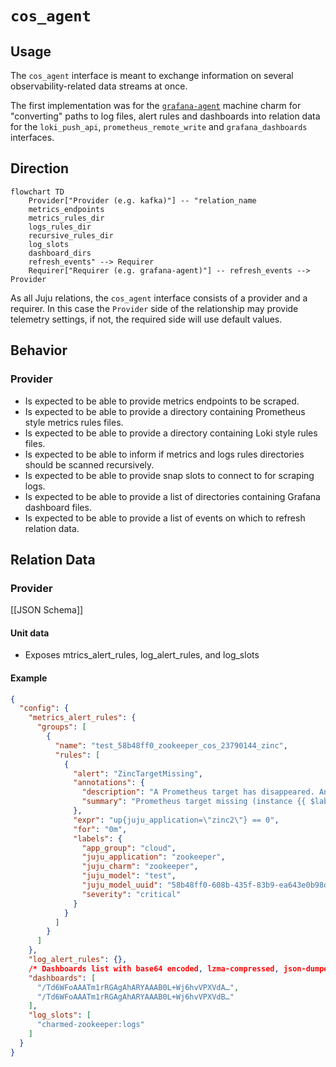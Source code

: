 # `cos_agent`

## Usage

The `cos_agent` interface is meant to exchange information on several observability-related data streams at once.

The first implementation was for the [`grafana-agent`](https://charmhub.io/grafana-agent/libraries/cos_agent) machine charm for "converting" paths to log files, alert rules and dashboards into relation data for the `loki_push_api`, `prometheus_remote_write` and `grafana_dashboards` interfaces.


## Direction

```mermaid
flowchart TD
    Provider["Provider (e.g. kafka)"] -- "relation_name
    metrics_endpoints
    metrics_rules_dir
    logs_rules_dir
    recursive_rules_dir
    log_slots
    dashboard_dirs
    refresh_events" --> Requirer
    Requirer["Requirer (e.g. grafana-agent)"] -- refresh_events --> Provider
```

As all Juju relations, the `cos_agent` interface consists of a provider and a requirer. In this case the `Provider` side of the relationship may provide telemetry settings, if not, the required side will use default values.

## Behavior

### Provider

- Is expected to be able to provide metrics endpoints to be scraped.
- Is expected to be able to provide a directory containing Prometheus style metrics rules files.
- Is expected to be able to provide a directory containing Loki style rules files.
- Is expected to be able to inform if metrics and logs rules directories should be scanned recursively.
- Is expected to be able to provide snap slots to connect to for scraping logs.
- Is expected to be able to provide a list of directories containing Grafana dashboard files.
- Is expected to be able to provide a list of events on which to refresh relation data.



## Relation Data

### Provider

[\[JSON Schema\]]


#### Unit data
- Exposes mtrics_alert_rules, log_alert_rules, and log_slots

#### Example


```json
{
  "config": {
    "metrics_alert_rules": {
      "groups": [
        {
          "name": "test_58b48ff0_zookeeper_cos_23790144_zinc",
          "rules": [
            {
              "alert": "ZincTargetMissing",
              "annotations": {
                "description": "A Prometheus target has disappeared. An exporter might be crashed.\n  VALUE = {{ $value }}\n  LABELS = {{ $labels }}",
                "summary": "Prometheus target missing (instance {{ $labels.instance}})"
              },
              "expr": "up{juju_application=\"zinc2\"} == 0",
              "for": "0m",
              "labels": {
                "app_group": "cloud",
                "juju_application": "zookeeper",
                "juju_charm": "zookeeper",
                "juju_model": "test",
                "juju_model_uuid": "58b48ff0-608b-435f-83b9-ea643e0b98db",
                "severity": "critical"
              }
            }
          ]
        }
      ]
    },
    "log_alert_rules": {},
    /* Dashboards list with base64 encoded, lzma-compressed, json-dumped dashboard data */
    "dashboards": [
      "/Td6WFoAAATm1rRGAgAhARYAAAB0L+Wj6hvVPXVdA…",
      "/Td6WFoAAATm1rRGAgAhARYAAAB0L+Wj6hvVPXVdB…"
    ],
    "log_slots": [
      "charmed-zookeeper:logs"
    ]
  }
}
```
